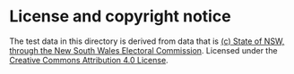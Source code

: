 # License and copyright notice
The test data in this directory is derived from data that is [(c) State of NSW, through the New South Wales Electoral Commission](https://elections.nsw.gov.au/copyright). Licensed under
the [Creative Commons Attribution 4.0 License](https://creativecommons.org/licenses/by/4.0/).
